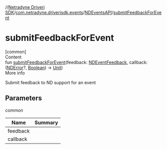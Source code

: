 //[Netradyne Driveri SDK](../../index.md)/[com.netradyne.driverisdk.events](../index.md)/[NDEventsAPI](index.md)/[submitFeedbackForEvent](submit-feedback-for-event.md)



# submitFeedbackForEvent  
[common]  
Content  
fun [submitFeedbackForEvent](submit-feedback-for-event.md)(feedback: [NDEventFeedback](../../com.netradyne.driverisdk.eventFeedback/-n-d-event-feedback/index.md), callback: ([NDError](../../com.netradyne.driverisdk/-n-d-error/index.md)?, [Boolean](https://kotlinlang.org/api/latest/jvm/stdlib/kotlin/-boolean/index.html)) -> [Unit](https://kotlinlang.org/api/latest/jvm/stdlib/kotlin/-unit/index.html))  
More info  


Submit feedback to ND support for an event



## Parameters  
  
common  
  
|  Name|  Summary| 
|---|---|
| <a name="com.netradyne.driverisdk.events/NDEventsAPI/submitFeedbackForEvent/#com.netradyne.driverisdk.eventFeedback.NDEventFeedback#kotlin.Function2[com.netradyne.driverisdk.NDError?,kotlin.Boolean,kotlin.Unit]/PointingToDeclaration/"></a>feedback| <a name="com.netradyne.driverisdk.events/NDEventsAPI/submitFeedbackForEvent/#com.netradyne.driverisdk.eventFeedback.NDEventFeedback#kotlin.Function2[com.netradyne.driverisdk.NDError?,kotlin.Boolean,kotlin.Unit]/PointingToDeclaration/"></a>
| <a name="com.netradyne.driverisdk.events/NDEventsAPI/submitFeedbackForEvent/#com.netradyne.driverisdk.eventFeedback.NDEventFeedback#kotlin.Function2[com.netradyne.driverisdk.NDError?,kotlin.Boolean,kotlin.Unit]/PointingToDeclaration/"></a>callback| <a name="com.netradyne.driverisdk.events/NDEventsAPI/submitFeedbackForEvent/#com.netradyne.driverisdk.eventFeedback.NDEventFeedback#kotlin.Function2[com.netradyne.driverisdk.NDError?,kotlin.Boolean,kotlin.Unit]/PointingToDeclaration/"></a>
  
  



